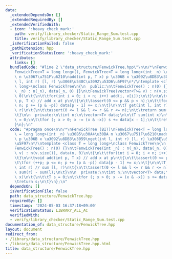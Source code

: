 ```yaml
---
data:
  _extendedDependsOn: []
  _extendedRequiredBy: []
  _extendedVerifiedWith:
  - icon: ':heavy_check_mark:'
    path: verify/library_checker/Static_Range_Sum.test.cpp
    title: verify/library_checker/Static_Range_Sum.test.cpp
  _isVerificationFailed: false
  _pathExtension: hpp
  _verificationStatusIcon: ':heavy_check_mark:'
  attributes:
    links: []
  bundledCode: "#line 2 \"data_structure/FenwickTree.hpp\"\n\n/*\nFenwickTree (BIT)\n\
    FenwickTree<T = long long>(), FenwickTree<T = long long>(int _n) \u30B5\u30A4\u30BA\
    \ n \u3067\u751F\u6210\nadd(int p, T x) p \u306B x \u3092\u8DB3\u3059\nget(int\
    \ l, int r) [l, r) \u306E\u548C\u3092\u53D6\u5F97\n*/\ntemplate <class T = long\
    \ long>\nclass FenwickTree\n{\n  public:\n\tFenwickTree() : n(0) {}\n\tFenwickTree(int\
    \ _n) : n(_n), data(_n, 0) {}\n\tFenwickTree(vector<T>& v) : n(v.size()), data(n,\
    \ 0)\n\t{\n\t\tfor(int i = 0; i < n; i++) add(i, v[i]);\n\t}\n\n\tvoid add(int\
    \ p, T x) // add x at p\n\t{\n\t\tassert(0 <= p && p < n);\n\t\tfor (++p; p <=\
    \ n; p += (p & -p)) data[p - 1] += x;\n\t}\n\n\tT get(int l, int r) // sum [l,\
    \ r)\n\t{\n\t\tassert(0 <= l && l <= r && r <= n);\n\t\treturn sum(r) - sum(l);\n\
    \t}\n\n  private:\n\tint n;\n\tvector<T> data;\n\n\tT sum(int x)\n\t{\n\t\tT s\
    \ = 0;\n\t\tfor (; x > 0; x -= (x & -x)) s += data[x - 1];\n\t\treturn s;\n\t\
    }\n};\n"
  code: "#pragma once\n\n/*\nFenwickTree (BIT)\nFenwickTree<T = long long>(), FenwickTree<T\
    \ = long long>(int _n) \u30B5\u30A4\u30BA n \u3067\u751F\u6210\nadd(int p, T x)\
    \ p \u306B x \u3092\u8DB3\u3059\nget(int l, int r) [l, r) \u306E\u548C\u3092\u53D6\
    \u5F97\n*/\ntemplate <class T = long long>\nclass FenwickTree\n{\n  public:\n\t\
    FenwickTree() : n(0) {}\n\tFenwickTree(int _n) : n(_n), data(_n, 0) {}\n\tFenwickTree(vector<T>&\
    \ v) : n(v.size()), data(n, 0)\n\t{\n\t\tfor(int i = 0; i < n; i++) add(i, v[i]);\n\
    \t}\n\n\tvoid add(int p, T x) // add x at p\n\t{\n\t\tassert(0 <= p && p < n);\n\
    \t\tfor (++p; p <= n; p += (p & -p)) data[p - 1] += x;\n\t}\n\n\tT get(int l,\
    \ int r) // sum [l, r)\n\t{\n\t\tassert(0 <= l && l <= r && r <= n);\n\t\treturn\
    \ sum(r) - sum(l);\n\t}\n\n  private:\n\tint n;\n\tvector<T> data;\n\n\tT sum(int\
    \ x)\n\t{\n\t\tT s = 0;\n\t\tfor (; x > 0; x -= (x & -x)) s += data[x - 1];\n\t\
    \treturn s;\n\t}\n};\n"
  dependsOn: []
  isVerificationFile: false
  path: data_structure/FenwickTree.hpp
  requiredBy: []
  timestamp: '2024-05-03 16:37:18+09:00'
  verificationStatus: LIBRARY_ALL_AC
  verifiedWith:
  - verify/library_checker/Static_Range_Sum.test.cpp
documentation_of: data_structure/FenwickTree.hpp
layout: document
redirect_from:
- /library/data_structure/FenwickTree.hpp
- /library/data_structure/FenwickTree.hpp.html
title: data_structure/FenwickTree.hpp
---
```

